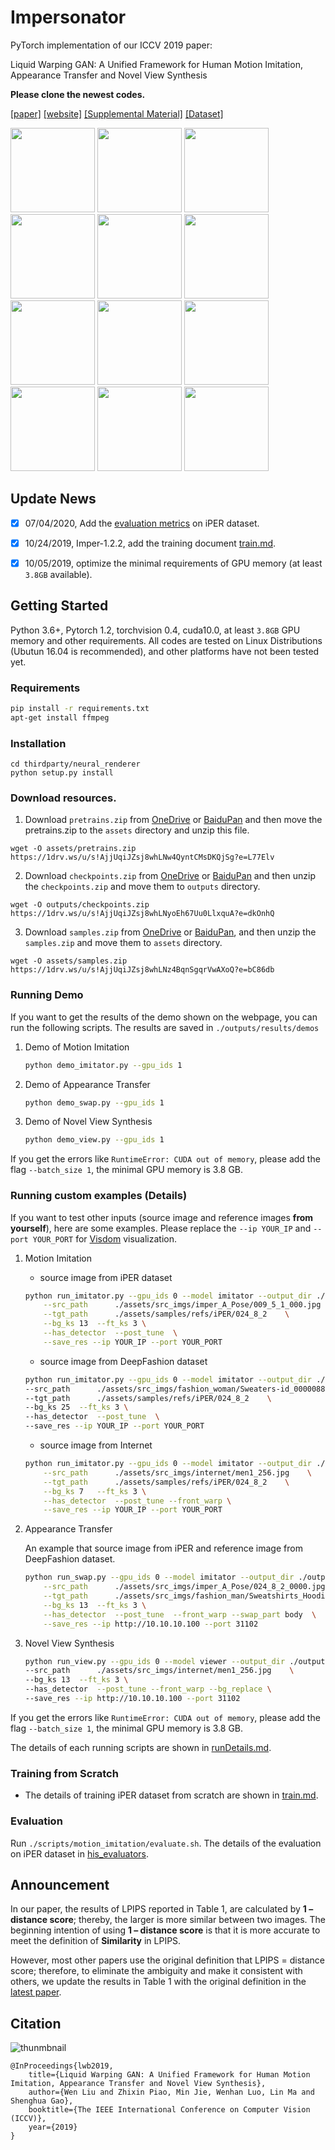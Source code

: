 # Impersonator
PyTorch implementation of our ICCV 2019 paper:

Liquid Warping GAN: A Unified Framework for Human Motion Imitation, Appearance Transfer and Novel View Synthesis

**Please clone the newest codes.**

[[paper]](https://arxiv.org/pdf/1909.12224.pdf) [[website]](https://svip-lab.github.io/project/impersonator) [[Supplemental Material]](https://svip-lab.github.io/project_img/impersonator/4701-supp.pdf) [[Dataset]](https://svip-lab.github.io/dataset/iPER_dataset.html)

<p float="center">
	<img src='assets/visuals/motion/Sweaters-id_0000088807_4_full.jpg' width="135"/>
  	<img src='assets/visuals/motion/mixamo_0007_Sweaters-id_0000088807_4_full.gif' width="135"/>
  	<img src='assets/visuals/appearance/Sweaters-id_0000337302_4_full.jpg' width="135"/>
	<img src='assets/visuals/appearance/Sweaters-id_0000337302_4_full.gif' width="135"/>
	<img src='assets/visuals/novel/Jackets_Vests-id_0000071603_4_full.jpg' width="135"/>
    <img src='assets/visuals/novel/Jackets_Vests-id_0000071603_4_full.gif' width="135"/>
    <img src='assets/visuals/motion/009_5_1_000.jpg' width="135"/>    
  	<img src='assets/visuals/motion/mixamo_0031_000.gif' width="135"/>
  	<img src='assets/visuals/appearance/001_19_1_000.jpg' width="135"/>
	<img src='assets/visuals/appearance/001_19_1_000.gif' width="135"/>
	<img src='assets/visuals/novel/novel_3.jpg' width="135"/>
    <img src='assets/visuals/novel/novel_3.gif' width="135"/>
</p>

## Update News
- [x] 07/04/2020, Add the [evaluation metrics](./thirdparty/his_evaluators/README.md) on iPER dataset.

- [x] 10/24/2019, Imper-1.2.2, add the training document [train.md](./doc/train.md).

- [x] 10/05/2019, optimize the minimal requirements of GPU memory (at least `3.8GB` available).

## Getting Started
Python 3.6+, Pytorch 1.2, torchvision 0.4, cuda10.0, at least `3.8GB` GPU memory and other requirements.
All codes are tested on Linux Distributions (Ubutun 16.04 is recommended), and other platforms have not been tested yet.

### Requirements
``` bash
pip install -r requirements.txt
apt-get install ffmpeg
```

### Installation
```shell
cd thirdparty/neural_renderer
python setup.py install
```

### Download resources.
1. Download `pretrains.zip` from [OneDrive](https://1drv.ms/u/s!AjjUqiJZsj8whLNw4QyntCMsDKQjSg?e=L77Elv) or
[BaiduPan](https://pan.baidu.com/s/11S7Z6Jj3WAfVNxBWyBjW6w) and then move the pretrains.zip to 
the `assets` directory and unzip this file.
```
wget -O assets/pretrains.zip https://1drv.ws/u/s!AjjUqiJZsj8whLNw4QyntCMsDKQjSg?e=L77Elv
```

2. Download `checkpoints.zip` from [OneDrive](https://1drv.ms/u/s!AjjUqiJZsj8whLNyoEh67Uu0LlxquA?e=dkOnhQ) or
[BaiduPan](https://pan.baidu.com/s/1snolk6wphbuHtQ_DeSA06Q) and then 
unzip the `checkpoints.zip` and move them to `outputs` directory.
```
wget -O outputs/checkpoints.zip https://1drv.ws/u/s!AjjUqiJZsj8whLNyoEh67Uu0LlxquA?e=dkOnhQ
```

3. Download `samples.zip` from [OneDrive](https://1drv.ms/u/s\!AjjUqiJZsj8whLNz4BqnSgqrVwAXoQ?e=bC86db) or
[BaiduPan](https://pan.baidu.com/s/1xAI96709Gvqahq9uYAEXYA), and then
unzip the `samples.zip` and move them to `assets` directory.
```
wget -O assets/samples.zip https://1drv.ws/u/s!AjjUqiJZsj8whLNz4BqnSgqrVwAXoQ?e=bC86db
```

### Running Demo
If you want to get the results of the demo shown on the webpage, you can run the following scripts.
The results are saved in `./outputs/results/demos`

1. Demo of Motion Imitation
    ```bash
    python demo_imitator.py --gpu_ids 1
    ```
    
2. Demo of Appearance Transfer
    ```bash
    python demo_swap.py --gpu_ids 1
    ```

3. Demo of Novel View Synthesis
    ```bash
    python demo_view.py --gpu_ids 1
    ```
    
If you get the errors like `RuntimeError: CUDA out of memory`, please add the flag `--batch_size 1`, the minimal 
GPU memory is 3.8 GB.


### Running custom examples (Details)
If you want to test other inputs (source image and reference images **from yourself**), here are some examples.
Please replace the `--ip YOUR_IP` and `--port YOUR_PORT` for 
[Visdom](https://github.com/facebookresearch/visdom) visualization. 

1. Motion Imitation
    * source image from iPER dataset
    ```bash
    python run_imitator.py --gpu_ids 0 --model imitator --output_dir ./outputs/results/  \
        --src_path      ./assets/src_imgs/imper_A_Pose/009_5_1_000.jpg    \
        --tgt_path      ./assets/samples/refs/iPER/024_8_2    \
        --bg_ks 13  --ft_ks 3 \
        --has_detector  --post_tune  \
        --save_res --ip YOUR_IP --port YOUR_PORT
    ```
        
    * source image from DeepFashion dataset
    ```bash
    python run_imitator.py --gpu_ids 0 --model imitator --output_dir ./outputs/results/  \
    --src_path      ./assets/src_imgs/fashion_woman/Sweaters-id_0000088807_4_full.jpg    \
    --tgt_path      ./assets/samples/refs/iPER/024_8_2    \
    --bg_ks 25  --ft_ks 3 \
    --has_detector  --post_tune  \
    --save_res --ip YOUR_IP --port YOUR_PORT
    ```
        
    * source image from Internet
    ```bash
    python run_imitator.py --gpu_ids 0 --model imitator --output_dir ./outputs/results/  \
        --src_path      ./assets/src_imgs/internet/men1_256.jpg    \
        --tgt_path      ./assets/samples/refs/iPER/024_8_2    \
        --bg_ks 7   --ft_ks 3 \
        --has_detector  --post_tune --front_warp \
        --save_res --ip YOUR_IP --port YOUR_PORT
    ```
2. Appearance Transfer

    An example that source image from iPER and reference image from DeepFashion dataset.

    ```bash
    python run_swap.py --gpu_ids 0 --model imitator --output_dir ./outputs/results/  \
        --src_path      ./assets/src_imgs/imper_A_Pose/024_8_2_0000.jpg    \
        --tgt_path      ./assets/src_imgs/fashion_man/Sweatshirts_Hoodies-id_0000680701_4_full.jpg    \
        --bg_ks 13  --ft_ks 3 \
        --has_detector  --post_tune  --front_warp --swap_part body  \
        --save_res --ip http://10.10.10.100 --port 31102
    ```
3. Novel View Synthesis
    ```bash
    python run_view.py --gpu_ids 0 --model viewer --output_dir ./outputs/results/  \
    --src_path      ./assets/src_imgs/internet/men1_256.jpg    \
    --bg_ks 13  --ft_ks 3 \
    --has_detector  --post_tune --front_warp --bg_replace \
    --save_res --ip http://10.10.10.100 --port 31102
    ```
    
If you get the errors like `RuntimeError: CUDA out of memory`, please add the flag `--batch_size 1`, the minimal 
GPU memory is 3.8 GB.

The details of each running scripts are shown in [runDetails.md](doc/runDetails.md).
### Training from Scratch

* The details of training iPER dataset from scratch are shown in [train.md](./doc/train.md).

### Evaluation
Run ```./scripts/motion_imitation/evaluate.sh```.
The details of the evaluation on iPER dataset in [his_evaluators](./thirdparty/his_evaluators/README.md).


## Announcement
In our paper, the results of LPIPS reported in Table 1, are calculated by **1 – distance score**; 
thereby, the larger is more similar between two images. The beginning intention of using **1 – distance score** is that it is more accurate to meet the definition of **Similarity** in LPIPS.

However, most other papers use the original definition that LPIPS = distance score; 
therefore, to eliminate the ambiguity and make it consistent with others, 
we update the results in Table 1 with the original definition in the [latest paper](https://arxiv.org/pdf/1909.12224.pdf).

## Citation
![thunmbnail](assets/thumbnail.jpg)
```
@InProceedings{lwb2019,
    title={Liquid Warping GAN: A Unified Framework for Human Motion Imitation, Appearance Transfer and Novel View Synthesis},
    author={Wen Liu and Zhixin Piao, Min Jie, Wenhan Luo, Lin Ma and Shenghua Gao},
    booktitle={The IEEE International Conference on Computer Vision (ICCV)},
    year={2019}
}
```
